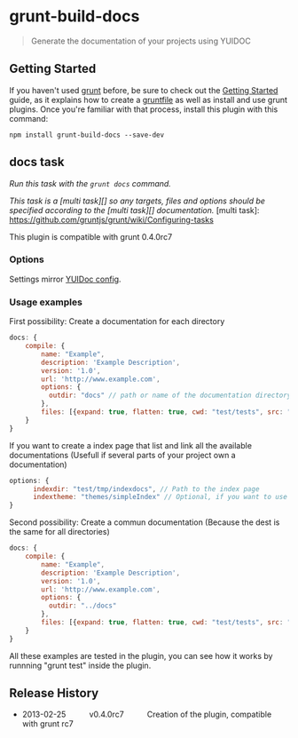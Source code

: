 # grunt-build-docs

> Generate the documentation of your projects using YUIDOC


## Getting Started
If you haven't used [grunt][] before, be sure to check out the [Getting Started][] guide, as it explains how to create a [gruntfile][Getting Started] as well as install and use grunt plugins. Once you're familiar with that process, install this plugin with this command:

```shell
npm install grunt-build-docs --save-dev
```

[grunt]: http://gruntjs.com/
[Getting Started]: https://github.com/gruntjs/grunt/blob/devel/docs/getting_started.md


## docs task
_Run this task with the `grunt docs` command._

_This task is a [multi task][] so any targets, files and options should be specified according to the [multi task][] documentation._
[multi task]: https://github.com/gruntjs/grunt/wiki/Configuring-tasks


This plugin is compatible with grunt 0.4.0rc7

### Options

Settings mirror [YUIDoc config](http://yui.github.com/yuidoc/args/index.html).


### Usage examples


First possibility: Create a documentation for each directory
```js
docs: {
    compile: {
        name: "Example",
        description: 'Example Description',
        version: '1.0',
        url: 'http://www.example.com',
        options: {
          outdir: "docs" // path or name of the documentation directory
        },
        files: [{expand: true, flatten: true, cwd: "test/tests", src: "*", dest: "test/tests"}]
    }
}
```

If you want to create a index page that list and link all the available documentations 
(Usefull if several parts of your project own a documentation)
```js
options: {
      indexdir: "test/tmp/indexdocs", // Path to the index page
      indextheme: "themes/simpleIndex" // Optional, if you want to use a custom theme
}
```

Second possibility: Create a commun documentation (Because the dest is the same for all directories)

```js
docs: {
    compile: {
        name: "Example",
        description: 'Example Description',
        version: '1.0',
        url: 'http://www.example.com',
        options: {
          outdir: "../docs"
        },
        files: [{expand: true, flatten: true, cwd: "test/tests", src: "*", dest: "test/tmp"}]
    }
}
```

All these examples are tested in the plugin, you can see how it works by runnning "grunt test" inside the plugin.



## Release History

* 2013-02-25   v0.4.0rc7   Creation of the plugin, compatible with grunt rc7
